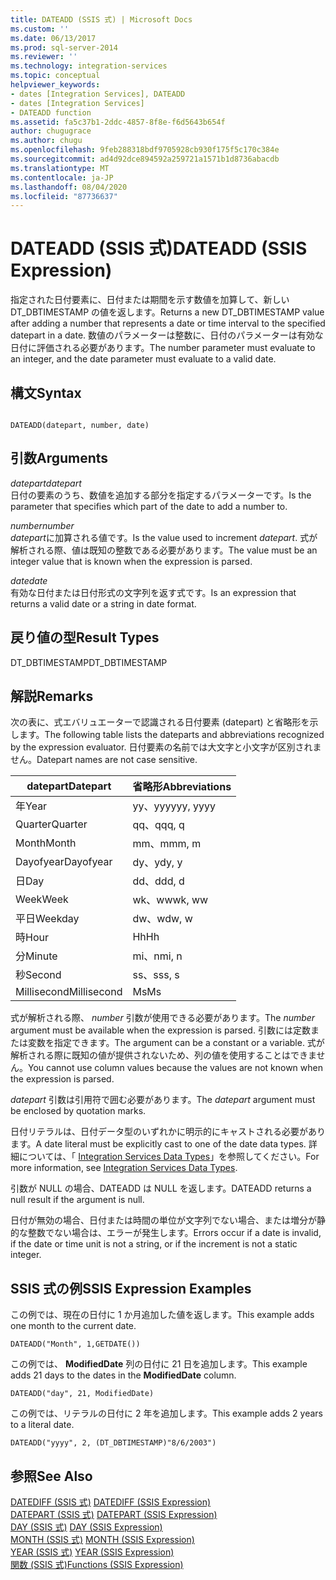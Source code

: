 ```yaml
---
title: DATEADD (SSIS 式) | Microsoft Docs
ms.custom: ''
ms.date: 06/13/2017
ms.prod: sql-server-2014
ms.reviewer: ''
ms.technology: integration-services
ms.topic: conceptual
helpviewer_keywords:
- dates [Integration Services], DATEADD
- dates [Integration Services]
- DATEADD function
ms.assetid: fa5c37b1-2ddc-4857-8f8e-f6d5643b654f
author: chugugrace
ms.author: chugu
ms.openlocfilehash: 9feb288318bdf9705928cb930f175f5c170c384e
ms.sourcegitcommit: ad4d92dce894592a259721a1571b1d8736abacdb
ms.translationtype: MT
ms.contentlocale: ja-JP
ms.lasthandoff: 08/04/2020
ms.locfileid: "87736637"
---
```

# <a name="dateadd-ssis-expression"></a><span data-ttu-id="adfc3-102">DATEADD (SSIS 式)</span><span class="sxs-lookup"><span data-stu-id="adfc3-102">DATEADD (SSIS Expression)</span></span>
  <span data-ttu-id="adfc3-103">指定された日付要素に、日付または期間を示す数値を加算して、新しい DT_DBTIMESTAMP の値を返します。</span><span class="sxs-lookup"><span data-stu-id="adfc3-103">Returns a new DT_DBTIMESTAMP value after adding a number that represents a date or time interval to the specified datepart in a date.</span></span> <span data-ttu-id="adfc3-104">数値のパラメーターは整数に、日付のパラメーターは有効な日付に評価される必要があります。</span><span class="sxs-lookup"><span data-stu-id="adfc3-104">The number parameter must evaluate to an integer, and the date parameter must evaluate to a valid date.</span></span>  
  
## <a name="syntax"></a><span data-ttu-id="adfc3-105">構文</span><span class="sxs-lookup"><span data-stu-id="adfc3-105">Syntax</span></span>  
  
```  
  
DATEADD(datepart, number, date)  
```  
  
## <a name="arguments"></a><span data-ttu-id="adfc3-106">引数</span><span class="sxs-lookup"><span data-stu-id="adfc3-106">Arguments</span></span>  
 <span data-ttu-id="adfc3-107">*datepart*</span><span class="sxs-lookup"><span data-stu-id="adfc3-107">*datepart*</span></span>  
 <span data-ttu-id="adfc3-108">日付の要素のうち、数値を追加する部分を指定するパラメーターです。</span><span class="sxs-lookup"><span data-stu-id="adfc3-108">Is the parameter that specifies which part of the date to add a number to.</span></span>  
  
 <span data-ttu-id="adfc3-109">*number*</span><span class="sxs-lookup"><span data-stu-id="adfc3-109">*number*</span></span>  
 <span data-ttu-id="adfc3-110">*datepart*に加算される値です。</span><span class="sxs-lookup"><span data-stu-id="adfc3-110">Is the value used to increment *datepart*.</span></span> <span data-ttu-id="adfc3-111">式が解析される際、値は既知の整数である必要があります。</span><span class="sxs-lookup"><span data-stu-id="adfc3-111">The value must be an integer value that is known when the expression is parsed.</span></span>  
  
 <span data-ttu-id="adfc3-112">*date*</span><span class="sxs-lookup"><span data-stu-id="adfc3-112">*date*</span></span>  
 <span data-ttu-id="adfc3-113">有効な日付または日付形式の文字列を返す式です。</span><span class="sxs-lookup"><span data-stu-id="adfc3-113">Is an expression that returns a valid date or a string in date format.</span></span>  
  
## <a name="result-types"></a><span data-ttu-id="adfc3-114">戻り値の型</span><span class="sxs-lookup"><span data-stu-id="adfc3-114">Result Types</span></span>  
 <span data-ttu-id="adfc3-115">DT_DBTIMESTAMP</span><span class="sxs-lookup"><span data-stu-id="adfc3-115">DT_DBTIMESTAMP</span></span>  
  
## <a name="remarks"></a><span data-ttu-id="adfc3-116">解説</span><span class="sxs-lookup"><span data-stu-id="adfc3-116">Remarks</span></span>  
 <span data-ttu-id="adfc3-117">次の表に、式エバリュエーターで認識される日付要素 (datepart) と省略形を示します。</span><span class="sxs-lookup"><span data-stu-id="adfc3-117">The following table lists the dateparts and abbreviations recognized by the expression evaluator.</span></span> <span data-ttu-id="adfc3-118">日付要素の名前では大文字と小文字が区別されません。</span><span class="sxs-lookup"><span data-stu-id="adfc3-118">Datepart names are not case sensitive.</span></span>  
  
|<span data-ttu-id="adfc3-119">datepart</span><span class="sxs-lookup"><span data-stu-id="adfc3-119">Datepart</span></span>|<span data-ttu-id="adfc3-120">省略形</span><span class="sxs-lookup"><span data-stu-id="adfc3-120">Abbreviations</span></span>|  
|--------------|-------------------|  
|<span data-ttu-id="adfc3-121">年</span><span class="sxs-lookup"><span data-stu-id="adfc3-121">Year</span></span>|<span data-ttu-id="adfc3-122">yy、yyyy</span><span class="sxs-lookup"><span data-stu-id="adfc3-122">yy, yyyy</span></span>|  
|<span data-ttu-id="adfc3-123">Quarter</span><span class="sxs-lookup"><span data-stu-id="adfc3-123">Quarter</span></span>|<span data-ttu-id="adfc3-124">qq、q</span><span class="sxs-lookup"><span data-stu-id="adfc3-124">qq, q</span></span>|  
|<span data-ttu-id="adfc3-125">Month</span><span class="sxs-lookup"><span data-stu-id="adfc3-125">Month</span></span>|<span data-ttu-id="adfc3-126">mm、m</span><span class="sxs-lookup"><span data-stu-id="adfc3-126">mm, m</span></span>|  
|<span data-ttu-id="adfc3-127">Dayofyear</span><span class="sxs-lookup"><span data-stu-id="adfc3-127">Dayofyear</span></span>|<span data-ttu-id="adfc3-128">dy、y</span><span class="sxs-lookup"><span data-stu-id="adfc3-128">dy, y</span></span>|  
|<span data-ttu-id="adfc3-129">日</span><span class="sxs-lookup"><span data-stu-id="adfc3-129">Day</span></span>|<span data-ttu-id="adfc3-130">dd、d</span><span class="sxs-lookup"><span data-stu-id="adfc3-130">dd, d</span></span>|  
|<span data-ttu-id="adfc3-131">Week</span><span class="sxs-lookup"><span data-stu-id="adfc3-131">Week</span></span>|<span data-ttu-id="adfc3-132">wk、ww</span><span class="sxs-lookup"><span data-stu-id="adfc3-132">wk, ww</span></span>|  
|<span data-ttu-id="adfc3-133">平日</span><span class="sxs-lookup"><span data-stu-id="adfc3-133">Weekday</span></span>|<span data-ttu-id="adfc3-134">dw、w</span><span class="sxs-lookup"><span data-stu-id="adfc3-134">dw, w</span></span>|  
|<span data-ttu-id="adfc3-135">時</span><span class="sxs-lookup"><span data-stu-id="adfc3-135">Hour</span></span>|<span data-ttu-id="adfc3-136">Hh</span><span class="sxs-lookup"><span data-stu-id="adfc3-136">Hh</span></span>|  
|<span data-ttu-id="adfc3-137">分</span><span class="sxs-lookup"><span data-stu-id="adfc3-137">Minute</span></span>|<span data-ttu-id="adfc3-138">mi、n</span><span class="sxs-lookup"><span data-stu-id="adfc3-138">mi, n</span></span>|  
|<span data-ttu-id="adfc3-139">秒</span><span class="sxs-lookup"><span data-stu-id="adfc3-139">Second</span></span>|<span data-ttu-id="adfc3-140">ss、s</span><span class="sxs-lookup"><span data-stu-id="adfc3-140">ss, s</span></span>|  
|<span data-ttu-id="adfc3-141">Millisecond</span><span class="sxs-lookup"><span data-stu-id="adfc3-141">Millisecond</span></span>|<span data-ttu-id="adfc3-142">Ms</span><span class="sxs-lookup"><span data-stu-id="adfc3-142">Ms</span></span>|  
  
 <span data-ttu-id="adfc3-143">式が解析される際、 *number* 引数が使用できる必要があります。</span><span class="sxs-lookup"><span data-stu-id="adfc3-143">The *number* argument must be available when the expression is parsed.</span></span> <span data-ttu-id="adfc3-144">引数には定数または変数を指定できます。</span><span class="sxs-lookup"><span data-stu-id="adfc3-144">The argument can be a constant or a variable.</span></span> <span data-ttu-id="adfc3-145">式が解析される際に既知の値が提供されないため、列の値を使用することはできません。</span><span class="sxs-lookup"><span data-stu-id="adfc3-145">You cannot use column values because the values are not known when the expression is parsed.</span></span>  
  
 <span data-ttu-id="adfc3-146">*datepart* 引数は引用符で囲む必要があります。</span><span class="sxs-lookup"><span data-stu-id="adfc3-146">The *datepart* argument must be enclosed by quotation marks.</span></span>  
  
 <span data-ttu-id="adfc3-147">日付リテラルは、日付データ型のいずれかに明示的にキャストされる必要があります。</span><span class="sxs-lookup"><span data-stu-id="adfc3-147">A date literal must be explicitly cast to one of the date data types.</span></span> <span data-ttu-id="adfc3-148">詳細については、「 [Integration Services Data Types](../data-flow/integration-services-data-types.md)」を参照してください。</span><span class="sxs-lookup"><span data-stu-id="adfc3-148">For more information, see [Integration Services Data Types](../data-flow/integration-services-data-types.md).</span></span>  
  
 <span data-ttu-id="adfc3-149">引数が NULL の場合、DATEADD は NULL を返します。</span><span class="sxs-lookup"><span data-stu-id="adfc3-149">DATEADD returns a null result if the argument is null.</span></span>  
  
 <span data-ttu-id="adfc3-150">日付が無効の場合、日付または時間の単位が文字列でない場合、または増分が静的な整数でない場合は、エラーが発生します。</span><span class="sxs-lookup"><span data-stu-id="adfc3-150">Errors occur if a date is invalid, if the date or time unit is not a string, or if the increment is not a static integer.</span></span>  
  
## <a name="ssis-expression-examples"></a><span data-ttu-id="adfc3-151">SSIS 式の例</span><span class="sxs-lookup"><span data-stu-id="adfc3-151">SSIS Expression Examples</span></span>  
 <span data-ttu-id="adfc3-152">この例では、現在の日付に 1 か月追加した値を返します。</span><span class="sxs-lookup"><span data-stu-id="adfc3-152">This example adds one month to the current date.</span></span>  
  
```  
DATEADD("Month", 1,GETDATE())  
```  
  
 <span data-ttu-id="adfc3-153">この例では、 **ModifiedDate** 列の日付に 21 日を追加します。</span><span class="sxs-lookup"><span data-stu-id="adfc3-153">This example adds 21 days to the dates in the **ModifiedDate** column.</span></span>  
  
```  
DATEADD("day", 21, ModifiedDate)  
```  
  
 <span data-ttu-id="adfc3-154">この例では、リテラルの日付に 2 年を追加します。</span><span class="sxs-lookup"><span data-stu-id="adfc3-154">This example adds 2 years to a literal date.</span></span>  
  
```  
DATEADD("yyyy", 2, (DT_DBTIMESTAMP)"8/6/2003")  
```  
  
## <a name="see-also"></a><span data-ttu-id="adfc3-155">参照</span><span class="sxs-lookup"><span data-stu-id="adfc3-155">See Also</span></span>  
 <span data-ttu-id="adfc3-156">[DATEDIFF &#40;SSIS 式&#41;](datediff-ssis-expression.md) </span><span class="sxs-lookup"><span data-stu-id="adfc3-156">[DATEDIFF &#40;SSIS Expression&#41;](datediff-ssis-expression.md) </span></span>  
 <span data-ttu-id="adfc3-157">[DATEPART &#40;SSIS 式&#41;](datepart-ssis-expression.md) </span><span class="sxs-lookup"><span data-stu-id="adfc3-157">[DATEPART &#40;SSIS Expression&#41;](datepart-ssis-expression.md) </span></span>  
 <span data-ttu-id="adfc3-158">[DAY &#40;SSIS 式&#41;](day-ssis-expression.md) </span><span class="sxs-lookup"><span data-stu-id="adfc3-158">[DAY &#40;SSIS Expression&#41;](day-ssis-expression.md) </span></span>  
 <span data-ttu-id="adfc3-159">[MONTH &#40;SSIS 式&#41;](month-ssis-expression.md) </span><span class="sxs-lookup"><span data-stu-id="adfc3-159">[MONTH &#40;SSIS Expression&#41;](month-ssis-expression.md) </span></span>  
 <span data-ttu-id="adfc3-160">[YEAR &#40;SSIS 式&#41;](year-ssis-expression.md) </span><span class="sxs-lookup"><span data-stu-id="adfc3-160">[YEAR &#40;SSIS Expression&#41;](year-ssis-expression.md) </span></span>  
 [<span data-ttu-id="adfc3-161">関数 (SSIS 式)</span><span class="sxs-lookup"><span data-stu-id="adfc3-161">Functions &#40;SSIS Expression&#41;</span></span>](functions-ssis-expression.md)  
  
  
